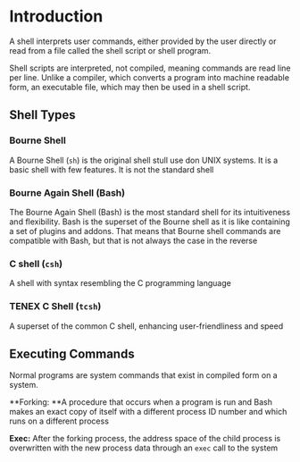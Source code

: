 # Introduction

A shell interprets user commands, either provided by the user directly or read from a file called the shell script or shell program.

Shell scripts are interpreted, not compiled, meaning commands are read line per line. Unlike a compiler, which converts a program into machine readable form, an executable file, which may then be used in a shell script.

## Shell Types

### Bourne Shell

A Bourne Shell (`sh`) is the original shell stull use don UNIX systems. It is a basic shell with few features. It is not the standard shell

### Bourne Again Shell (Bash)

The Bourne Again Shell (Bash) is the most standard shell for its intuitiveness and flexibility. Bash is the superset of the Bourne shell as it is like containing a set of plugins and addons. That means that Bourne shell commands are compatible with Bash, but that is not always the case in the reverse

### C shell (`csh`)

A shell with syntax resembling the C programming language

### TENEX C Shell (`tcsh`)

A superset of the common C shell, enhancing user-friendliness and speed

## Executing Commands

Normal programs are system commands that exist in compiled form on a system. 

**Forking: **A procedure that occurs when a program is run and Bash makes an exact copy of itself with a different process ID number and which runs on a different process

**Exec:** After the forking process, the address space of the child process is overwritten with the new process data through an `exec` call to the system